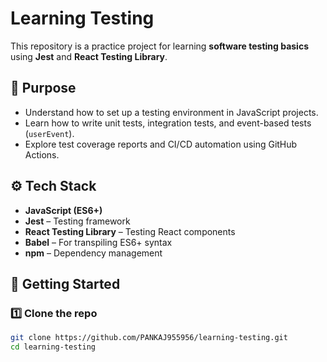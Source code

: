 # Learning Testing

This repository is a practice project for learning **software testing basics** using **Jest** and **React Testing Library**.

## 📌 Purpose
- Understand how to set up a testing environment in JavaScript projects.
- Learn how to write unit tests, integration tests, and event-based tests (`userEvent`).
- Explore test coverage reports and CI/CD automation using GitHub Actions.

## ⚙️ Tech Stack
- **JavaScript (ES6+)**
- **Jest** – Testing framework
- **React Testing Library** – Testing React components
- **Babel** – For transpiling ES6+ syntax
- **npm** – Dependency management

## 🚀 Getting Started

### 1️⃣ Clone the repo
```bash
git clone https://github.com/PANKAJ955956/learning-testing.git
cd learning-testing
